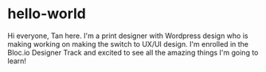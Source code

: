 # hello-world

Hi everyone, 
Tan here. I'm a print designer with Wordpress design who is making working on making the switch to UX/UI design. I'm enrolled in the Bloc.io Designer Track and excited to see all the amazing things I'm going to learn! 
